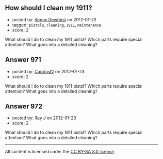 ## How should I clean my 1911?

- posted by: [Kenny Dewhirst](https://stackexchange.com/users/-1/363-kenny-dewhirst) on 2012-01-23
- tagged: `pistols`, `cleaning`, `1911`, `maintenance`
- score: 2

What should I do to clean my 1911 pistol? Which parts require special attention? What goes into a detailed cleaning?


## Answer 971

- posted by: [CarolusIV](https://stackexchange.com/users/-1/383-carolusiv) on 2012-01-23
- score: 2

What should I do to clean my 1911 pistol? Which parts require special attention? What goes into a detailed cleaning?


## Answer 972

- posted by: [Ray J](https://stackexchange.com/users/-1/166-ray-j) on 2012-01-23
- score: 2

What should I do to clean my 1911 pistol? Which parts require special attention? What goes into a detailed cleaning?



---

All content is licensed under the [CC BY-SA 3.0 license](https://creativecommons.org/licenses/by-sa/3.0/).
